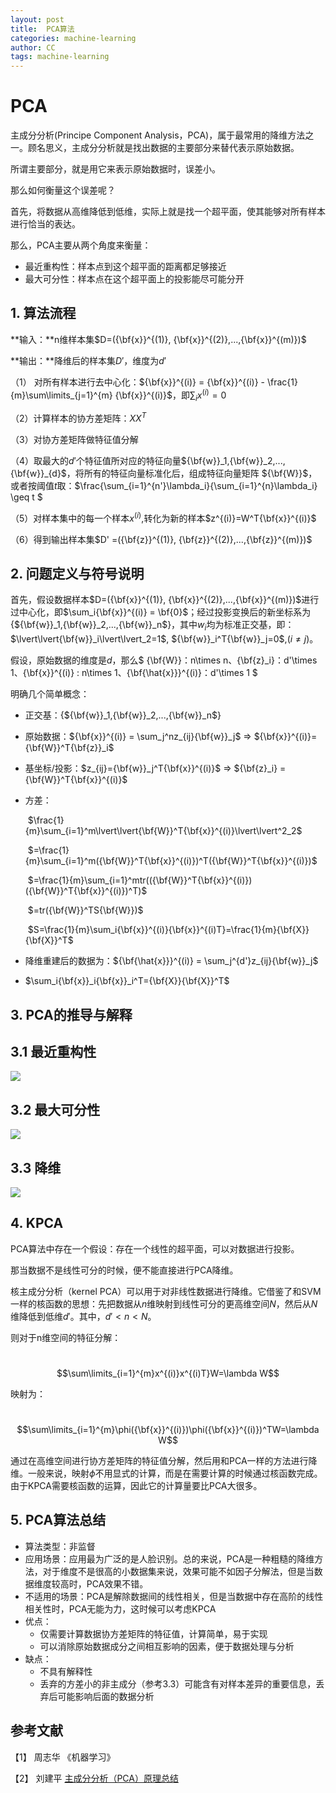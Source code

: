 ```yaml
---
layout: post
title:  PCA算法
categories: machine-learning
author: CC
tags: machine-learning
---
```


# PCA

主成分分析(Principe Component Analysis，PCA)，属于最常用的降维方法之一。顾名思义，主成分分析就是找出数据的主要部分来替代表示原始数据。

所谓主要部分，就是用它来表示原始数据时，误差小。

那么如何衡量这个误差呢？

首先，将数据从高维降低到低维，实际上就是找一个超平面，使其能够对所有样本进行恰当的表达。

那么，PCA主要从两个角度来衡量：

- 最近重构性：样本点到这个超平面的距离都足够接近
- 最大可分性：样本点在这个超平面上的投影能尽可能分开



## 1. 算法流程

**输入：**n维样本集$D=({\bf{x}}^{(1)}, {\bf{x}}^{(2)},...,{\bf{x}}^{(m)})$

**输出：**降维后的样本集$D'$，维度为$d'$

（1） 对所有样本进行去中心化：${\bf{x}}^{(i)} = {\bf{x}}^{(i)} - \frac{1}{m}\sum\limits_{j=1}^{m} {\bf{x}}^{(i)}$，即$\sum_ix^{(i)} = 0$

（2）计算样本的协方差矩阵：$XX^T$

（3）对协方差矩阵做特征值分解

（4）取最大的$d'$个特征值所对应的特征向量${\bf{w}}_1,{\bf{w}}_2,...,{\bf{w}}_{d}$，将所有的特征向量标准化后，组成特征向量矩阵 ${\bf{W}}$，或者按阈值$t$取：$\frac{\sum_{i=1}^{n'}\lambda_i}{\sum_{i=1}^{n}\lambda_i} \geq t $

（5）对样本集中的每一个样本$x^{(i)}$,转化为新的样本$z^{(i)}=W^T{\bf{x}}^{(i)}$

（6）得到输出样本集$D' =({\bf{z}}^{(1)}, {\bf{z}}^{(2)},...,{\bf{z}}^{(m)})​$



## 2. 问题定义与符号说明

首先，假设数据样本$D=({\bf{x}}^{(1)}, {\bf{x}}^{(2)},...,{\bf{x}}^{(m)})$进行过中心化，即$\sum_i{\bf{x}}^{(i)} = \bf{0}$；经过投影变换后的新坐标系为{${\bf{w}}_1,{\bf{w}}_2,...,{\bf{w}}_n$}，其中$w_i$均为标准正交基，即：$\lvert\lvert{\bf{w}}_i\lvert\lvert_2=1$, ${\bf{w}}_i^T{\bf{w}}_j=0$,$(i\neq j)$。

假设，原始数据的维度是$d$，那么$ {\bf{W}}：n\times n$、${\bf{z}_i}：d'\times 1$、${\bf{x}}^{(i)} : n\times 1$、${\bf{\hat{x}}}^{(i)}：d'\times 1 $

明确几个简单概念：

- 正交基：{${\bf{w}}_1,{\bf{w}}_2,...,{\bf{w}}_n$}

- 原始数据：${\bf{x}}^{(i)} = \sum_j^nz_{ij}{\bf{w}}_j$ => ${\bf{x}}^{(i)}= {\bf{W}}^T{\bf{z}}_i$

- 基坐标/投影：$z_{ij}={\bf{w}}_j^T{\bf{x}}^{(i)}$ =>  ${\bf{z}_i} = {\bf{W}}^T{\bf{x}}^{(i)}$

- 方差：

  ​	$\frac{1}{m}\sum_{i=1}^m\lvert\lvert{\bf{W}}^T{\bf{x}}^{(i)}\lvert\lvert^2_2$

  ​					$=\frac{1}{m}\sum_{i=1}^m({\bf{W}}^T{\bf{x}}^{(i)})^T({\bf{W}}^T{\bf{x}}^{(i)})$

  ​					$=\frac{1}{m}\sum_{i=1}^mtr(({\bf{W}}^T{\bf{x}}^{(i)})({\bf{W}}^T{\bf{x}}^{(i)})^T)$

  ​					$=tr({\bf{W}}^TS{\bf{W}})$

  ​	$S=\frac{1}{m}\sum_i{\bf{x}}^{(i)}{\bf{x}}^{(i)T}=\frac{1}{m}{\bf{X}}{\bf{X}}^T​$

- 降维重建后的数据为：${\bf{\hat{x}}}^{(i)} = \sum_j^{d'}z_{ij}{\bf{w}}_j$

- $\sum_i{\bf{x}}_i{\bf{x}}_i^T={\bf{X}}{\bf{X}}^T$





## 3. PCA的推导与解释

## 3.1 最近重构性

![](https://raw.githubusercontent.com/clhchtcjj/Pit-for-Typora/master/PCA-1.jpg)

## 3.2 最大可分性

![](https://raw.githubusercontent.com/clhchtcjj/Pit-for-Typora/master/PCA-2.jpg)

## 3.3 降维 

![](https://raw.githubusercontent.com/clhchtcjj/Pit-for-Typora/master/PCA-3.jpg)



## 4. KPCA

PCA算法中存在一个假设：存在一个线性的超平面，可以对数据进行投影。

那当数据不是线性可分的时候，便不能直接进行PCA降维。

核主成分分析（kernel PCA）可以用于对非线性数据进行降维。它借鉴了和SVM一样的核函数的思想：先把数据从$n$维映射到线性可分的更高维空间$N$，然后从$N$维降低到低维$d'$。其中，$d'<n<N$。

则对于n维空间的特征分解：

​				$$\sum\limits_{i=1}^{m}x^{(i)}x^{(i)T}W=\lambda W$$

映射为：

​				$$\sum\limits_{i=1}^{m}\phi({\bf{x}}^{(i)})\phi({\bf{x}}^{(i)})^TW=\lambda W$$

通过在高维空间进行协方差矩阵的特征值分解，然后用和PCA一样的方法进行降维。一般来说，映射$\phi$不用显式的计算，而是在需要计算的时候通过核函数完成。由于KPCA需要核函数的运算，因此它的计算量要比PCA大很多。



## 5. PCA算法总结

- 算法类型：非监督
- 应用场景：应用最为广泛的是人脸识别。总的来说，PCA是一种粗糙的降维方法，对于维度不是很高的小数据集来说，效果可能不如因子分解法，但是当数据维度较高时，PCA效果不错。
- 不适用的场景：PCA是解除数据间的线性相关，但是当数据中存在高阶的线性相关性时，PCA无能为力，这时候可以考虑KPCA
- 优点：
  - 仅需要计算数据协方差矩阵的特征值，计算简单，易于实现
  - 可以消除原始数据成分之间相互影响的因素，便于数据处理与分析
- 缺点：
  - 不具有解释性
  - 丢弃的方差小的非主成分（参考3.3）可能含有对样本差异的重要信息，丢弃后可能影响后面的数据分析



## 参考文献

【1】 周志华 《机器学习》

【2】 刘建平 [主成分分析（PCA）原理总结](https://github.com/clhchtcjj/Pit-for-Typora/blob/master/PCA-1.jpg)